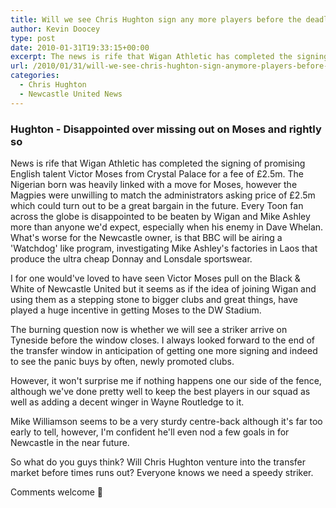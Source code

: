 ```yaml
---
title: Will we see Chris Hughton sign any more players before the deadline?
author: Kevin Doocey
type: post
date: 2010-01-31T19:33:15+00:00
excerpt: The news is rife that Wigan Athletic has completed the signing..
url: /2010/01/31/will-we-see-chris-hughton-sign-anymore-players-before-the-deadline/
categories:
  - Chris Hughton
  - Newcastle United News
---
```


### Hughton - Disappointed over missing out on Moses and rightly so

News is rife that Wigan Athletic has completed the signing of promising English talent Victor Moses from Crystal Palace for a fee of £2.5m. The Nigerian born was heavily linked with a move for Moses, however the Magpies were unwilling to match the administrators asking price of £2.5m which could turn out to be a great bargain in the future. Every Toon fan across the globe is disappointed to be beaten by Wigan and Mike Ashley more than anyone we'd expect, especially when his enemy in Dave Whelan. What's worse for the Newcastle owner, is that BBC will be airing a 'Watchdog' like program, investigating Mike Ashley's factories in Laos that produce the ultra cheap Donnay and Lonsdale sportswear.

I for one would've loved to have seen Victor Moses pull on the Black & White of Newcastle United but it seems as if the idea of joining Wigan and using them as a stepping stone to bigger clubs and great things, have played a huge incentive in getting Moses to the DW Stadium.

The burning question now is whether we will see a striker arrive on Tyneside before the window closes. I always looked forward to the end of the transfer window in anticipation of getting one more signing and indeed to see the panic buys by often, newly promoted clubs.

However, it won't surprise me if nothing happens one our side of the fence, although we've done pretty well to keep the best players in our squad as well as adding a decent winger in Wayne Routledge to it.

Mike Williamson seems to be a very sturdy centre-back although it's far too early to tell, however, I'm confident he'll even nod a few goals in for Newcastle in the near future.

So what do you guys think? Will Chris Hughton venture into the transfer market before times runs out? Everyone knows we need a speedy striker.

Comments welcome 🙂

